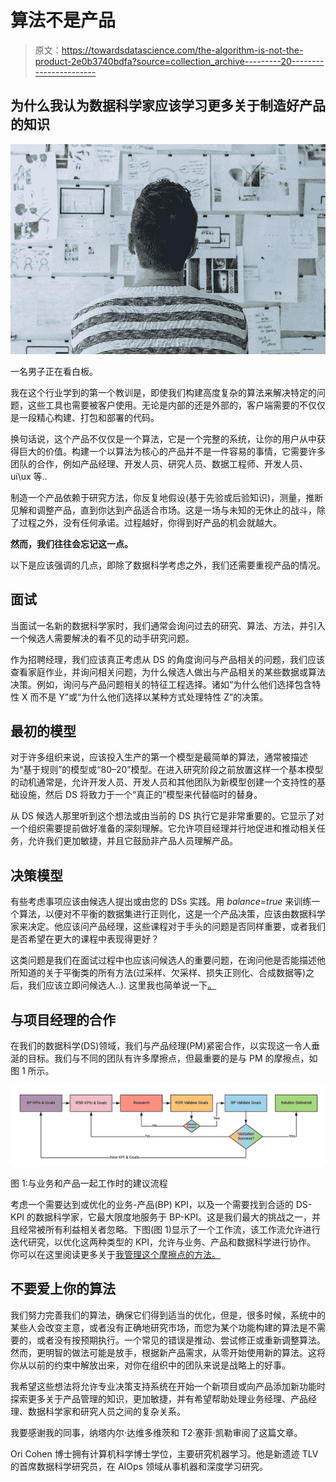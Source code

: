 # 算法不是产品

> 原文：<https://towardsdatascience.com/the-algorithm-is-not-the-product-2e0b3740bdfa?source=collection_archive---------20----------------------->

## 为什么我认为数据科学家应该学习更多关于制造好产品的知识

![](img/ff826921b1d08ee4cd56ddb63ffae3ed.png)

一名男子正在看白板。

我在这个行业学到的第一个教训是，即使我们构建高度复杂的算法来解决特定的问题，这些工具也需要被客户使用。无论是内部的还是外部的，客户端需要的不仅仅是一段精心构建、打包和部署的代码。

换句话说，这个产品不仅仅是一个算法，它是一个完整的系统，让你的用户从中获得巨大的价值。构建一个以算法为核心的产品并不是一件容易的事情，它需要许多团队的合作，例如产品经理、开发人员、研究人员、数据工程师、开发人员、ui\ux 等..

制造一个产品依赖于研究方法，你反复地假设(基于先验或后验知识)，测量，推断见解和调整产品，直到你达到产品适合市场。这是一场与未知的无休止的战斗，除了过程之外，没有任何承诺。过程越好，你得到好产品的机会就越大。

**然而，我们往往会忘记这一点。**

以下是应该强调的几点，即除了数据科学考虑之外，我们还需要重视产品的情况。

## 面试

当面试一名新的数据科学家时，我们通常会询问过去的研究、算法、方法，并引入一个候选人需要解决的看不见的动手研究问题。

作为招聘经理，我们应该真正考虑从 DS 的角度询问与产品相关的问题，我们应该查看家庭作业，并询问相关问题，为什么候选人做出与产品相关的某些数据或算法决策。例如，询问与产品问题相关的特征工程选择。诸如“为什么他们选择包含特性 X 而不是 Y”或“为什么他们选择以某种方式处理特性 Z”的决策。

## 最初的模型

对于许多组织来说，应该投入生产的第一个模型是最简单的算法，通常被描述为“基于规则”的模型或“80–20”模型。在进入研究阶段之前放置这样一个基本模型的动机通常是，允许开发人员、开发人员和其他团队为新模型创建一个支持性的基础设施，然后 DS 将致力于一个“真正的”模型来代替临时的替身。

从 DS 候选人那里听到这个想法或由当前的 DS 执行它是非常重要的。它显示了对一个组织需要提前做好准备的深刻理解。它允许项目经理并行地促进和推动相关任务，允许我们更加敏捷，并且它鼓励非产品人员理解产品。

## 决策模型

有些考虑事项应该由候选人提出或由您的 DSs 实践。用 *balance=true* 来训练一个算法，以便对不平衡的数据集进行正则化，这是一个产品决策，应该由数据科学家来决定。他应该问产品经理，这些课程对于手头的问题是否同样重要，或者我们是否希望在更大的课程中表现得更好？

这类问题是我们在面试过程中也应该问候选人的重要问题，在询问他是否能描述他所知道的关于平衡类的所有方法(过采样、欠采样、损失正则化、合成数据等)之后，我们应该立即问候选人..).
这里我也简单说一下[。](/data-science-recruitment-why-you-may-be-doing-it-wrong-b8e9c7b6dae5)

## 与项目经理的合作

在我们的数据科学(DS)领域，我们与产品经理(PM)紧密合作，以实现这一令人垂涎的目标。我们与不同的团队有许多摩擦点，但最重要的是与 PM 的摩擦点，如图 1 所示。

![](img/af77818ccc6aa424813bad046e2266b7.png)

图 1:与业务和产品一起工作时的建议流程

考虑一个需要达到或优化的业务-产品(BP) KPI，以及一个需要找到合适的 DS-KPI 的数据科学家，它最大限度地服务于 BP-KPI。这是我们最大的挑战之一，并且经常被所有利益相关者忽略。下图(图 1)显示了一个工作流，该工作流允许进行迭代研究，以优化这两种类型的 KPI，允许与业务、产品和数据科学进行协作。
你可以在这里阅读更多关于[我管理这个摩擦点的方法。](/why-business-product-should-always-define-kpis-goals-for-data-science-450404392990)

## 不要爱上你的算法

我们努力完善我们的算法，确保它们得到适当的优化，但是，很多时候，系统中的某些人会改变主意，或者没有正确地研究市场，而您为某个功能构建的算法是不需要的，或者没有按预期执行。一个常见的错误是推动、尝试修正或重新调整算法。然而，更明智的做法可能是放手，根据新产品需求，从零开始使用新的算法。这将你从以前的约束中解放出来，对你在组织中的团队来说是战略上的好事。

我希望这些想法将允许专业决策支持系统在开始一个新项目或向产品添加新功能时探索更多关于产品管理的知识，更加敏捷，并有希望帮助处理业务经理、产品经理、数据科学家和研究人员之间的复杂关系。

我要感谢我的同事，纳塔内尔·达维多维茨和 T2·塞菲·凯勒审阅了这篇文章。

Ori Cohen 博士拥有计算机科学博士学位，主要研究机器学习。他是新遗迹 TLV 的首席数据科学研究员，在 AIOps 领域从事机器和深度学习研究。